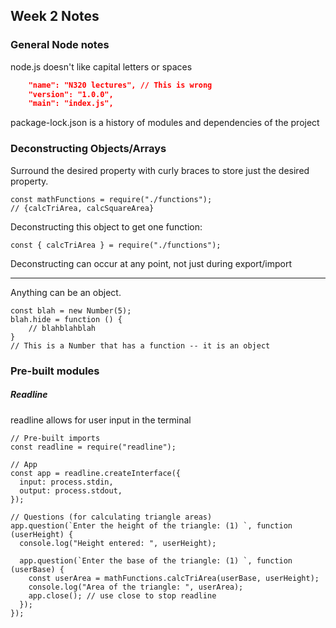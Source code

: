 ## Week 2 Notes

### General Node notes

node.js doesn't like capital letters or spaces

```JSON
    "name": "N320 lectures", // This is wrong
    "version": "1.0.0",
    "main": "index.js",
```

package-lock.json is a history of modules and dependencies of the project

### Deconstructing Objects/Arrays

Surround the desired property with curly braces to store just the desired property.

```JS
const mathFunctions = require("./functions");
// {calcTriArea, calcSquareArea}
```

Deconstructing this object to get one function:

```JS
const { calcTriArea } = require("./functions");
```

Deconstructing can occur at any point, not just during export/import

---

Anything can be an object.

```JS
const blah = new Number(5);
blah.hide = function () {
    // blahblahblah
}
// This is a Number that has a function -- it is an object
```

### Pre-built modules

##### Readline

readline allows for user input in the terminal

```JS
// Pre-built imports
const readline = require("readline");

// App
const app = readline.createInterface({
  input: process.stdin,
  output: process.stdout,
});

// Questions (for calculating triangle areas)
app.question(`Enter the height of the triangle: (1) `, function (userHeight) {
  console.log("Height entered: ", userHeight);

  app.question(`Enter the base of the triangle: (1) `, function (userBase) {
    const userArea = mathFunctions.calcTriArea(userBase, userHeight);
    console.log("Area of the triangle: ", userArea);
    app.close(); // use close to stop readline
  });
});
```
